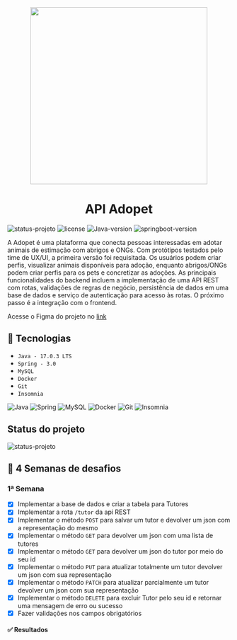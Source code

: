 <div align="center"> <img width="400px" src="https://raw.githubusercontent.com/vinelouzada/adopet/main/img/adopet-principal-logo.PNG"></div>

<h1 align="center"> API Adopet</h1>

![status-projeto](https://img.shields.io/badge/status-desenvolvimento-green) ![license](https://img.shields.io/badge/licence-MIT-green) ![Java-version](https://img.shields.io/badge/java-version_17.0.2-red) ![springboot-version](https://img.shields.io/badge/springboot-version_3.1.0-red)

<p align>A Adopet é uma plataforma que conecta pessoas interessadas em adotar animais de estimação com abrigos e ONGs. Com protótipos testados pelo time de UX/UI, a primeira versão foi requisitada. Os usuários podem criar perfis, visualizar animais disponíveis para adoção, enquanto abrigos/ONGs podem criar perfis para os pets e concretizar as adoções. As principais funcionalidades do backend incluem a implementação de uma API REST com rotas, validações de regras de negócio, persistência de dados em uma base de dados e serviço de autenticação para acesso às rotas. O próximo passo é a integração com o frontend.</p>

Acesse o Figma do projeto no <a href="https://www.figma.com/file/TlfkDoIu8uyjZNla1T8TpH/Challenge---Adopet?type=design&node-id=518-11" target="_blank">link </a>



## 🔨 Tecnologias

- ``Java - 17.0.3 LTS``
- ``Spring - 3.0``
- ``MySQL``
- ``Docker``
- ``Git``
- `Insomnia`

 ![Java](https://img.shields.io/badge/Java-ED8B00?style=for-the-badge&logo=java&logoColor=white)
 ![Spring](https://img.shields.io/badge/spring-%236DB33F.svg?style=for-the-badge&logo=spring&logoColor=white)
 ![MySQL](https://img.shields.io/badge/MySQL-005C84?style=for-the-badge&logo=mysql&logoColor=white)
 ![Docker](https://img.shields.io/badge/Docker-2496ED?style=for-the-badge&logo=docker&logoColor=white)
 ![Git](https://img.shields.io/badge/git-%23F05033.svg?style=for-the-badge&logo=git&logoColor=white)
 ![Insomnia](https://img.shields.io/badge/Insomnia-black?style=for-the-badge&logo=insomnia&logoColor=5849BE)


## Status do projeto
![status-projeto](https://img.shields.io/badge/status-desenvolvimento-green)


## 🤿 4 Semanas de desafios 


### 1ª Semana
  - [x] Implementar a base de dados e criar a tabela para Tutores
  - [x] Implementar a rota `/tutor` da api REST
  - [x] Implementar o método `POST` para salvar um tutor e devolver um json com a representação do mesmo
  - [x] Implementar o método `GET` para devolver um json com uma lista de tutores
  - [x] Implementar o método `GET` para devolver um json do tutor por meio do seu id
  - [x] Implementar o método `PUT` para atualizar totalmente um tutor devolver um json com sua representação
  - [x] Implementar o método `PATCH` para atualizar parcialmente um tutor devolver um json com sua representação
  - [x] Implementar o método `DELETE` para excluir Tutor pelo seu id e retornar uma mensagem de erro ou sucesso 
  - [x] Fazer validações nos campos obrigatórios 

#### ✅ Resultados
